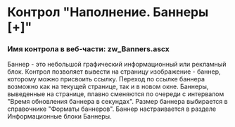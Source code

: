 ﻿---
description: 2.4.11.1
---
# Контрол "Наполнение. Баннеры [+]"
### Имя контрола в веб-части: zw_Banners.ascx
Баннер - это небольшой графический информационный или рекламный блок.
Контрол позволяет вывести на страницу изображение - баннер, которому можно присвоить ссылку. 
Переход по ссылке баннера возможно как на текущей странице, так и в новом окне.
Баннеры, выведенные на странице, плавно сменяются по очереди с интервалом "Время обновления баннера в секундах".
Размер баннера выбирается в справочнике "Форматы баннеров".
Баннер настраивается в разделе Информационные блоки Баннеры. 
